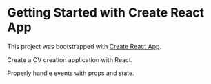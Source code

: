 # Getting Started with Create React App

This project was bootstrapped with [Create React App](https://github.com/facebook/create-react-app).

Create a CV creation application with React.

Properly handle events with props and state.
